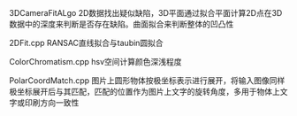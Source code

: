 3DCameraFitALgo	2D数据找出疑似缺陷，3D平面通过拟合平面计算2D点在3D数据中的深度来判断是否存在缺陷。曲面拟合来判断整体的凹凸性

2DFit.cpp	RANSAC直线拟合与taubin圆拟合

ColorChromatism.cpp	hsv空间计算颜色深浅程度

PolarCoordMatch.cpp	图片上圆形物体按极坐标表示进行展开，将输入图像同样极坐标展开后与其匹配，匹配的位置作为图片上文字的旋转角度，多用于物体上文字或印刷方向一致性
